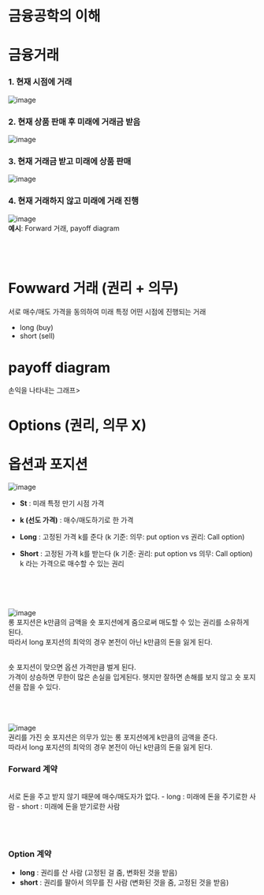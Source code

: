 # 금융공학의 이해


# 금융거래
### 1. 현재 시점에 거래
![image](https://github.com/juho-creator/Investing/assets/72856990/b38511ea-6db0-4ea9-bf6e-c1f574be1a8d)


### 2. 현재 상품 판매 후 미래에 거래금 받음
![image](https://github.com/juho-creator/Investing/assets/72856990/4eefa32a-2ce3-4323-911d-ef083b287a21)


### 3. 현재 거래금 받고 미래에 상품 판매
![image](https://github.com/juho-creator/Investing/assets/72856990/25fc011c-d62e-468a-bbdf-7768248e8bf8)


### 4. 현재 거래하지 않고 미래에 거래 진행
![image](https://github.com/juho-creator/Investing/assets/72856990/463c0859-c609-48d5-b8d7-494b904dfff3)
</br> **예시**: Forward 거래, payoff diagram
</br></br></br></br>


# Fowward 거래 (권리 + 의무)
서로 매수/매도 가격을 동의하여 미래 특정 어떤 시점에 진행되는 거래
- long (buy)
- short (sell)

# payoff diagram 
손익을 나타내는 그래프>


# Options (권리, 의무 X)



  
# 옵션과 포지션
![image](https://github.com/juho-creator/Investing/assets/72856990/1467aabc-8aa3-489b-9778-97556e342e68)
- **St** : 미래 특정 만기 시점 가격
- **k (선도 가격)** : 매수/매도하기로 한 가격

- **Long** : 고정된 가격 k를 준다  (k 기준: 의무: put option vs 권리: Call option)
- **Short** : 고정된 가격 k를 받는다 (k 기준: 권리: put option vs 의무: Call option)
 k 라는 가격으로 매수할 수 있는 권리 </br>
</br></br></br></br>



![image](https://github.com/juho-creator/Investing/assets/72856990/56b5a7b4-1af7-46fe-a9fd-0f97f5d7e91d)
</br>
롱 포지션은 k만큼의 금액을 숏 포지션에게 줌으로써 매도할 수 있는 권리를 소유하게 된다.</br>
따라서 long 포지션의 최악의 경우 본전이 아닌 k만큼의 돈을 잃게 된다.
</br></br>


숏 포지션이 맞으면 옵션 가격만큼 벌게 된다. </br>
가격이 상승하면 무한이 많은 손실을 입게된다.
헷지만 잘하면 손해를 보지 않고 숏 포지션을 잡을 수 있다.
</br></br></br></br>

![image](https://github.com/juho-creator/Investing/assets/72856990/9c67d8a8-7614-42be-87c9-6a9e81e5c8c0)
</br>
 권리를 가진 숏 포지션은 의무가 있는 롱 포지션에게 k만큼의 금액을 준다.</br>
 따라서 long 포지션의 최악의 경우 본전이 아닌 k만큼의 돈을 잃게 된다.


### Forward 계약 
</br>
서로 돈을 주고 받지 않기 때문에 매수/매도자가 없다.
- long : 미래에 돈을 주기로한 사람
- short : 미래에 돈을 받기로한 사람
</br></br></br></br>


### Option 계약
- **long** : 권리를 산 사람 (고정된 걸 줌, 변화된 것을 받음)
- **short** : 권리를 팔아서 의무를 진 사람 (변화된 것을 줌, 고정된 것을 받음)
 




